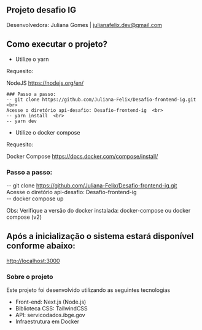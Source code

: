 ## Projeto desafio IG
Desenvolvedora: Juliana Gomes | julianafelix.dev@gmail.com

## Como executar o projeto?

- Utilize o yarn 

Requesito:
    
NodeJS https://nodejs.org/en/
   
    ### Passo a passo: 
    -- git clone https://github.com/Juliana-Felix/Desafio-frontend-ig.git <br>
    Acesse o diretório api-desafio: Desafio-frontend-ig  <br>
    -- yarn install  <br>
    -- yarn dev

- Utilize o docker compose
    
Requesito:
    
Docker Compose https://docs.docker.com/compose/install/
    
  ### Passo a passo: 
  -- git clone https://github.com/Juliana-Felix/Desafio-frontend-ig.git <br>
  Acesse o diretório api-desafio: Desafio-frontend-ig  <br>
  -- docker compose up
 
 Obs: Verifique a versão do docker instalada: docker-compose ou docker compose (v2)
 
## Após a inicialização o sistema estará disponível conforme abaixo:

[http://localhost:3000](http://localhost:3000)

### Sobre o projeto

Este projeto foi desenvolvido utilizando as seguintes tecnologias

- Front-end: Next.js (Node.js)
- Biblioteca CSS: TailwindCSS
- API: servicodados.ibge.gov
- Infraestrutura em Docker
